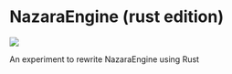 # NazaraEngine (rust edition)

![](https://github.com/NazaraEngine/NazaraEngine/workflows/Rust/badge.svg)

An experiment to rewrite NazaraEngine using Rust
